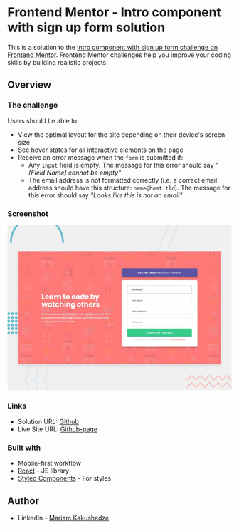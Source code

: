 # Frontend Mentor - Intro component with sign up form solution

This is a solution to the [Intro component with sign up form challenge on Frontend Mentor](https://www.frontendmentor.io/challenges/intro-component-with-signup-form-5cf91bd49edda32581d28fd1). Frontend Mentor challenges help you improve your coding skills by building realistic projects.

## Overview

### The challenge

Users should be able to:

- View the optimal layout for the site depending on their device's screen size
- See hover states for all interactive elements on the page
- Receive an error message when the `form` is submitted if:
  - Any `input` field is empty. The message for this error should say _"[Field Name] cannot be empty"_
  - The email address is not formatted correctly (i.e. a correct email address should have this structure: `name@host.tld`). The message for this error should say _"Looks like this is not an email"_

### Screenshot

![](./src/images/desktop-preview.jpg)

### Links

- Solution URL: [Github](https://github.com/MariamKakushadze/sign-up-form)
- Live Site URL: [Github-page](https://Mariamkakushadze.github.io/sign-up-form)

### Built with

- Mobile-first workflow
- [React](https://reactjs.org/) - JS library
- [Styled Components](https://styled-components.com/) - For styles

## Author

- LinkedIn - [Mariam Kakushadze](https://www.linkedin.com/in/mariami-kakushadze/)
